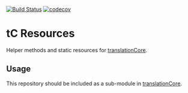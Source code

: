 [![Build Status](https://travis-ci.org/translationCoreApps/tC_Resources.svg?branch=master)](https://travis-ci.org/translationCoreApps/tC_Resources)
[![codecov](https://codecov.io/gh/translationCoreApps/tC_Resources/branch/master/graph/badge.svg)](https://codecov.io/gh/translationCoreApps/tC_Resources)

# tC Resources

Helper methods and static resources for [translationCore].

## Usage

This repository should be included as a sub-module in [translationCore].


[translationCore]:https://github.com/unfoldingWord-dev/translationCore